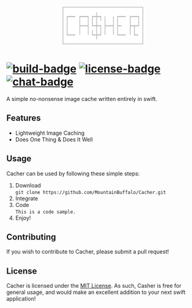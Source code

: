 <p align="center"> <img src="cacher.png"/> </p>

#  [![build-badge]][build-link] [![license-badge]][license-link] [![chat-badge]][chat-link]
A simple no-nonsense image cache written entirely in swift.

## Features
- Lightweight Image Caching
- Does One Thing & Does It Well

## Usage
Cacher can be used by following these simple steps:

1. Download  
    `git clone https://github.com/MountainBuffalo/Cacher.git`
2. Integrate
3. Code  
    `This is a code sample.`
4. Enjoy!

## Contributing
If you wish to contribute to Cacher, please submit a pull request!

## License
Cacher is licensed under the [MIT License](license-link). As such, Casher is free for general usage, and would make an excellent addition to your next swift application!

[build-link]:https://travis-ci.org/MountainBuffalo/Cacher
[build-badge]:https://travis-ci.org/MountainBuffalo/Cacher.svg?branch=master "Travis-CI Build"

[chat-link]:https://discord.gg/wJmKYnY
[chat-badge]:https://img.shields.io/discord/318460271343697931.svg "Chat on Discord"

[license-link]:https://choosealicense.com/licenses/mit/
[license-badge]:https://img.shields.io/badge/license-MIT-yellow.svg "MIT License"
